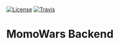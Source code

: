 [![License](https://img.shields.io/badge/license-MIT-green.svg)](https://github.com/mauriciotogneri/momowars-backend/blob/master/LICENSE.md)
[![Travis](https://travis-ci.org/mauriciotogneri/momowars-backend.svg?branch=develop)](https://travis-ci.org/mauriciotogneri/momowars-backend)

# MomoWars Backend